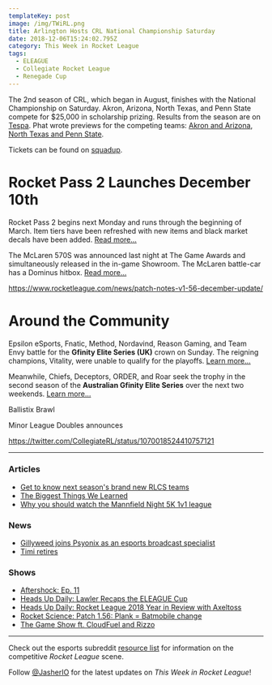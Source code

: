 ```yaml
---
templateKey: post
image: /img/TWiRL.png
title: Arlington Hosts CRL National Championship Saturday
date: 2018-12-06T15:24:02.795Z
category: This Week in Rocket League
tags:
  - ELEAGUE
  - Collegiate Rocket League
  - Renegade Cup
---
```

The 2nd season of CRL, which began in August, finishes with the National Championship on Saturday. Akron, Arizona, North Texas, and Penn State compete for $25,000 in scholarship prizing. Results from the season are on [Tespa](https://compete.tespa.org/tournament/120). Phat wrote previews for the competing teams: [Akron and Arizona](https://www.rocketleagueesports.com/news/crl-top-four-preview-university-of-akron-and-university-of-arizona/), [North Texas and Penn State](https://www.rocketleagueesports.com/news/crl-top-four-preview-university-of-north-texas-and-pennsylvania-state-university/).

Tickets can be found on [squadup](https://crl18tickets.squadup.com).

# Rocket Pass 2 Launches December 10th

Rocket Pass 2 begins next Monday and runs through the beginning of March. Item tiers have been refreshed with new items and black market decals have been added. [Read more...](https://www.rocketleague.com/game-info/rocketpass/rocket-pass-2/)

The McLaren 570S was announced last night at The Game Awards and simultaneously released in the in-game Showroom. The McLaren battle-car has a Dominus hitbox. [Read more...](https://www.rocketleague.com/news/mclaren-570s-car-pack-available-now/)

https://www.rocketleague.com/news/patch-notes-v1-56-december-update/

# Around the Community

Epsilon eSports, Fnatic, Method, Nordavind, Reason Gaming, and Team Envy battle for the **Gfinity Elite Series (UK)** crown on Sunday. The reigning champions, Vitality, were unable to qualify for the playoffs.  [Learn more...](https://liquipedia.net/rocketleague/Gfinity/UK/Elite_Series/Season_4)

Meanwhile, Chiefs, Deceptors, ORDER, and Roar seek the trophy in the second season of the **Australian Gfinity Elite Series** over the next two weekends. [Learn more...](https://liquipedia.net/rocketleague/Gfinity/Australia/Elite_Series/Season_2)

Ballistix Brawl

Minor League Doubles announces 

https://twitter.com/CollegiateRL/status/1070018524410757121

---

### Articles

* [Get to know next season's brand new RLCS teams](https://www.redbull.com/int-en/rlcs-new-season-7-teams)
* [The Biggest Things We Learned](https://www.eleague.com/rocketleague-2018/news/the-biggest-things-we-learned?sf203767810=1)
* [Why you should watch the Mannfield Night 5K 1v1 league](https://www.dailyesports.gg/mannfield-night-5k-rocket-league/)

### News

* [Gillyweed joins Psyonix as an esports broadcast specialist](https://twitter.com/GillyweedTV/status/1070532465503088640)
* [Timi retires](https://twitter.com/timifalodun/status/1070157331491483648)

### Shows

* [Aftershock: Ep. 11](https://www.youtube.com/watch?v=7gOLscHULaM)
* [Heads Up Daily: Lawler Recaps the ELEAGUE Cup](https://www.youtube.com/watch?v=LxCV6pZmdpc)
* [Heads Up Daily: Rocket League 2018 Year in Review with Axeltoss](https://www.youtube.com/watch?v=B26hU13EjsE)
* [Rocket Science: Patch 1.56: Plank = Batmobile change](https://www.youtube.com/watch?v=cDYFM8KDnA4)
* [The Game Show ft. CloudFuel and Rizzo](https://www.sportsnet.ca/650/the-game-show/nov-30-our-first-show/)

---

Check out the esports subreddit [resource list](https://www.reddit.com/r/RocketLeagueEsports/wiki/links) for information on the competitive *Rocket League* scene.

Follow [@JasherIO](https://twitter.com/JasherIO) for the latest updates on *This Week in Rocket League*!
